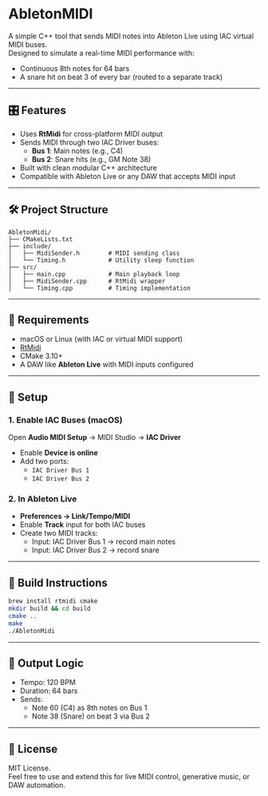 

# AbletonMIDI

A simple C++ tool that sends MIDI notes into Ableton Live using IAC virtual MIDI buses.  
Designed to simulate a real-time MIDI performance with:
- Continuous 8th notes for 64 bars
- A snare hit on beat 3 of every bar (routed to a separate track)

---

## 🎛 Features

- Uses **RtMidi** for cross-platform MIDI output
- Sends MIDI through two IAC Driver buses:
  - **Bus 1**: Main notes (e.g., C4)
  - **Bus 2**: Snare hits (e.g., GM Note 38)
- Built with clean modular C++ architecture
- Compatible with Ableton Live or any DAW that accepts MIDI input

---

## 🛠 Project Structure

```
AbletonMidi/
├── CMakeLists.txt
├── include/
│   ├── MidiSender.h        # MIDI sending class
│   └── Timing.h            # Utility sleep function
├── src/
│   ├── main.cpp            # Main playback loop
│   ├── MidiSender.cpp      # RtMidi wrapper
│   └── Timing.cpp          # Timing implementation
```

---

## 🧰 Requirements

- macOS or Linux (with IAC or virtual MIDI support)
- [RtMidi](https://github.com/thestk/rtmidi)
- CMake 3.10+
- A DAW like **Ableton Live** with MIDI inputs configured

---

## 🔧 Setup

### 1. Enable IAC Buses (macOS)
Open **Audio MIDI Setup** → MIDI Studio → **IAC Driver**  
- Enable **Device is online**
- Add two ports:
  - `IAC Driver Bus 1`
  - `IAC Driver Bus 2`

### 2. In Ableton Live
- **Preferences → Link/Tempo/MIDI**
- Enable **Track** input for both IAC buses
- Create two MIDI tracks:
  - Input: IAC Driver Bus 1 → record main notes
  - Input: IAC Driver Bus 2 → record snare

---

## 🧪 Build Instructions

```bash
brew install rtmidi cmake
mkdir build && cd build
cmake ..
make
./AbletonMidi
```

---

## 🥁 Output Logic

- Tempo: 120 BPM
- Duration: 64 bars
- Sends:
  - Note 60 (C4) as 8th notes on Bus 1
  - Note 38 (Snare) on beat 3 via Bus 2

---

## 📄 License

MIT License.  
Feel free to use and extend this for live MIDI control, generative music, or DAW automation.
